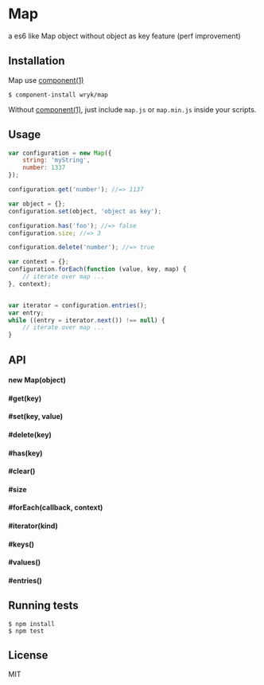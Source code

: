 # Map

a es6 like Map object without object as key feature (perf improvement)


## Installation
Map use [component(1)](https://github.com/component/component)
```batch
$ component-install wryk/map
```

Without [component(1)](https://github.com/component/component), just include `map.js` or `map.min.js` inside your scripts.
 

## Usage
```javascript
var configuration = new Map({
	string: 'myString',
	number: 1337
});

configuration.get('number'); //=> 1137

var object = {};
configuration.set(object, 'object as key');

configuration.has('foo'); //=> false
configuration.size; //=> 3

configuration.delete('number'); //=> true

var context = {};
configuration.forEach(function (value, key, map) {
	// iterate over map ...
}, context);


var iterator = configuration.entries();
var entry;
while ((entry = iterator.next()) !== null) {
	// iterate over map ...
}
```

## API
#### new Map(object)
#### #get(key)
#### #set(key, value)
#### #delete(key)
#### #has(key)
#### #clear()
#### #size
#### #forEach(callback, context)
#### #iterator(kind)
#### #keys()
#### #values()
#### #entries()

## Running tests
```batch
$ npm install
$ npm test
```

## License
MIT